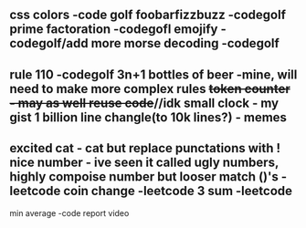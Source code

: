 css colors -code golf
foobarfizzbuzz -codegolf
prime factoration -codegofl
emojify -codegolf/add more
morse decoding -codegolf
---
rule 110 -codegolf
3n+1 bottles of beer -mine, will need to make more complex rules
~~token counter - may as well reuse code~~//idk
small clock - my gist
1 billion line changle(to 10k lines?) - memes
---
excited cat - cat but replace punctations with !
nice number - ive seen it called ugly numbers, highly compoise number but looser
match ()'s -leetcode
coin change -leetcode
3 sum -leetcode
---
min average -code report video
